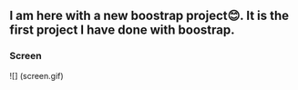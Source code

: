 ## I am here with a new boostrap project😊. It is the first project I have done with boostrap.

### Screen
![] (screen.gif)
